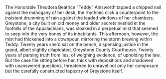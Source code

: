 The Honorable Theodora Beatrice "Teddy" Ainsworth tapped a chipped nail against the mahogany of her desk, the rhythmic click a counterpoint to the insistent drumming of rain against the leaded windows of her chambers.  Greystone, a city built on old money and older secrets nestled in the foothills of the Appalachians, was cloaked in a perpetual mist that seemed to seep into the very bones of its inhabitants. This afternoon, however, the mist had thickened into a downpour, mirroring the storm brewing within Teddy.  Twenty years she'd sat on the bench, dispensing justice in the grand, albeit slightly dilapidated, Greystone County Courthouse.  Twenty years of parsing truth from lies, of weighing evidence, of upholding the law. But the case file sitting before her, thick with depositions and shadowed with unanswered questions, threatened to unravel not only her composure but the carefully constructed tapestry of Greystone itself.

